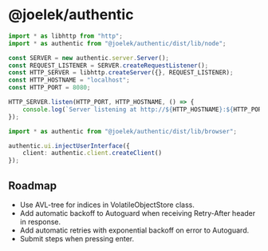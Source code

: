 # @joelek/authentic

```ts
import * as libhttp from "http";
import * as authentic from "@joelek/authentic/dist/lib/node";

const SERVER = new authentic.server.Server();
const REQUEST_LISTENER = SERVER.createRequestListener();
const HTTP_SERVER = libhttp.createServer({}, REQUEST_LISTENER);
const HTTP_HOSTNAME = "localhost";
const HTTP_PORT = 8080;

HTTP_SERVER.listen(HTTP_PORT, HTTP_HOSTNAME, () => {
	console.log(`Server listening at http://${HTTP_HOSTNAME}:${HTTP_PORT}/ ...`);
});
```

```ts
import * as authentic from "@joelek/authentic/dist/lib/browser";

authentic.ui.injectUserInterface({
	client: authentic.client.createClient()
});
```

## Roadmap

* Use AVL-tree for indices in VolatileObjectStore class.
* Add automatic backoff to Autoguard when receiving Retry-After header in response.
* Add automatic retries with exponential backoff on error to Autoguard.
* Submit steps when pressing enter.
